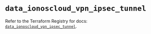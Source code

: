 # `data_ionoscloud_vpn_ipsec_tunnel`

Refer to the Terraform Registry for docs: [`data_ionoscloud_vpn_ipsec_tunnel`](https://registry.terraform.io/providers/ionos-cloud/ionoscloud/6.5.8/docs/data-sources/vpn_ipsec_tunnel).
